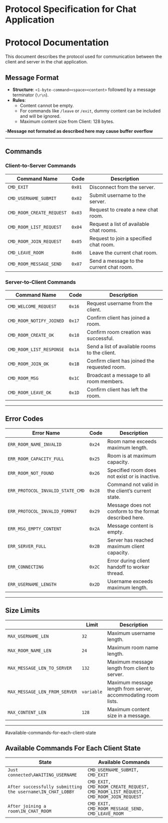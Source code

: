 # Protocol Specification for Chat Application
# Protocol Documentation

This document describes the protocol used for communication between the client and server in the  chat application. 



## Message Format

- **Structure**: `<1-byte-command><space><content>` followed by a message terminator (`\r\n`).
- **Rules**:
    - Content cannot be empty.
    - For commands like `/leave` or `/exit`, dummy content can be included and will be ignored.
    - Maximum content size from Client: 128 bytes.

-**Message not formated as described here may cause buffer overflow**

---

## Commands

### Client-to-Server Commands

| Command Name               | Code   | Description                                 |
|----------------------------|--------|---------------------------------------------|
| `CMD_EXIT`                 | `0x01` | Disconnect from the server.                 |
| `CMD_USERNAME_SUBMIT`      | `0x02` | Submit username to the server.              |
| `CMD_ROOM_CREATE_REQUEST`  | `0x03` | Request to create a new chat room.          |
| `CMD_ROOM_LIST_REQUEST`    | `0x04` | Request a list of available chat rooms.     |
| `CMD_ROOM_JOIN_REQUEST`    | `0x05` | Request to join a specified chat room.      |
| `CMD_LEAVE_ROOM`           | `0x06` | Leave the current chat room.                |
| `CMD_ROOM_MESSAGE_SEND`    | `0x07` | Send a message to the current chat room.    |

### Server-to-Client Commands

| Command Name             | Code   | Description                                   |
|--------------------------|--------|-----------------------------------------------|
| `CMD_WELCOME_REQUEST`    | `0x16` | Request username from the client.             |
| `CMD_ROOM_NOTIFY_JOINED` | `0x17` | Confirm client has joined a room.             |
| `CMD_ROOM_CREATE_OK`     | `0x18` | Confirm room creation was successful.         |
| `CMD_ROOM_LIST_RESPONSE` | `0x1A` | Send a list of available rooms to the client. |
| `CMD_ROOM_JOIN_OK`       | `0x1B` | Confirm client has joined the requested room. |
| `CMD_ROOM_MSG`           | `0x1C` | Broadcast a message to all room members.      |
| `CMD_ROOM_LEAVE_OK`      | `0x1D` | Confirm client has left the room.             |

---

## Error Codes

| Error Name                       | Code   | Description                                            |
|----------------------------------|--------|--------------------------------------------------------|
| `ERR_ROOM_NAME_INVALID`          | `0x24` | Room name exceeds maximum length.                      |
| `ERR_ROOM_CAPACITY_FULL`         | `0x25` | Room is at maximum capacity.                           |
| `ERR_ROOM_NOT_FOUND`             | `0x26` | Specified room does not exist or is inactive.          |
| `ERR_PROTOCOL_INVALID_STATE_CMD` | `0x28` | Command not valid in the client’s current state.       |
| `ERR_PROTOCOL_INVALID_FORMAT`    | `0x29` | Message does not conform to the format described here. |
| `ERR_MSG_EMPTY_CONTENT`          | `0x2A` | Message content is empty.                              |
| `ERR_SERVER_FULL`                | `0x2B` | Server has reached maximum client capacity.            |
| `ERR_CONNECTING`                 | `0x2C` | Error during client handoff to worker thread.          |
| `ERR_USERNAME_LENGTH`            | `0x2D` | Username exceeds maximum length.                       |

---

## Size Limits

|                               | Limit      | Description                                                   |
|-------------------------------|------------|---------------------------------------------------------------|
| `MAX_USERNAME_LEN`            | `32`       | Maximum username length.                                      |
| `MAX_ROOM_NAME_LEN`           | `24`       | Maximum room name length.                                     |
| `MAX_MESSAGE_LEN_TO_SERVER`   | `132`      | Maximum message length from client to server.                 |
| `MAX_MESSAGE_LEN_FROM_SERVER` | `variable` | Maximum message length from server, accommodating room lists. |
| `MAX_CONTENT_LEN`             | `128`      | Maximum content size in a message.                            |


---
#available-commands-for-each-client-state
## Available Commands For Each Client State

| State                                                      | Available Commands                                                                |   
|------------------------------------------------------------|-----------------------------------------------------------------------------------|
| `Just connected\AWAITING_USERNAME`                         | `CMD_USERNAME_SUBMIT, CMD_EXIT`                                                   |                
| `After successfully submitting the username\IN_CHAT_LOBBY` | `CMD_EXIT, CMD_ROOM_CREATE_REQUEST, CMD_ROOM_LIST_REQUEST, CMD_ROOM_JOIN_REQUEST` |                 
| `After joining a room\IN_CHAT_ROOM`                        | `CMD_EXIT, CMD_ROOM_MESSAGE_SEND, CMD_LEAVE_ROOM`                                 |  

